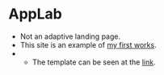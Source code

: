 # AppLab
- Not an adaptive landing page.
- This site is an example of [my first works](https://xyzelena.github.io/AppLab/).
- - The template can be seen at the [link](https://freebiesbug.com/psd-freebies/landing-template-app-showcasing/).
